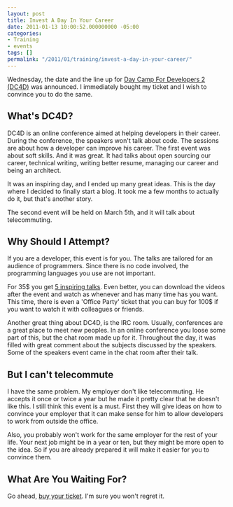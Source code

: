 ```yaml
---
layout: post
title: Invest A Day In Your Career
date: 2011-01-13 10:00:52.000000000 -05:00
categories:
- Training
- events
tags: []
permalink: "/2011/01/training/invest-a-day-in-your-career/"
---
```

Wednesday, the date and the line up for [Day Camp For Developers 2 (DC4D)](http://daycamp4developers.com/ "DC4D # 2") was announced. I immediately bought my ticket and I wish to convince you to do the same.

## What's DC4D?

DC4D is an online conference aimed at helping developers in their career. During the conference, the speakers won't talk about code. The sessions are about how a developer can improve his career. The first event was about soft skills. And it was great. It had talks about open sourcing our career, technical writing, writing better resume, managing our career and being an architect.

It was an inspiring day, and I ended up many great ideas. This is the day where I decided to finally start a blog. It took me a few months to actually do it, but that's another story.

The second event will be held on March 5th, and it will talk about telecommuting.

## Why Should I Attempt?

If you are a developer, this event is for you. The talks are tailored for an audience of programmers. Since there is no code involved, the programming languages you use are not important.

For 35$ you get [5 inspiring talks](http://daycamp4developers.com/day-camp-4-developers-2-telecommuting/sessions/ "Sessions"). Even better, you can download the videos after the event and watch as whenever and has many time has you want. This time, there is even a 'Office Party' ticket that you can buy for 100$ if you want to watch it with colleagues or friends.

Another great thing about DC4D, is the IRC room. Usually, conferences are a great place to meet new peoples. In an online conference you loose some part of this, but the chat room made up for it. Throughout the day, it was filled with great comment about the subjects discussed by the speakers. Some of the speakers event came in the chat room after their talk.

## But I can't telecommute

I have the same problem. My employer don't like telecommuting. He accepts it once or twice a year but he made it pretty clear that he doesn't like this. I still think this event is a must. First they will give ideas on how to convince your employer that it can make sense for him to allow developers to work from outside the office.

Also, you probably won't work for the same employer for the rest of your life. Your next job might be in a year or ten, but they might be more open to the idea. So if you are already prepared it will make it easier for you to convince them.

## What Are You Waiting For?

Go ahead, [buy your ticket](http://daycamp4developers.com/register "Register"). I'm sure you won't regret it.

